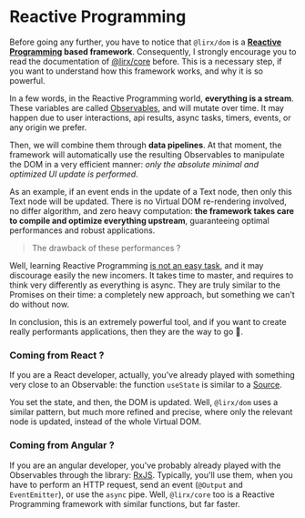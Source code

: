 # Reactive Programming

Before going any further, you have to notice that `@lirx/dom` is a
**[Reactive Programming](https://core.lirx.org/docs/documentation/getting-started/introduction/) based framework**.
Consequently, I strongly encourage you to read the documentation of [@lirx/core](https://core.lirx.org/) before.
This is a necessary step, if you want to understand how this framework works, and why it is so powerful.

In a few words, in the Reactive Programming world, **everything is a stream**.
These variables are called [Observables](https://core.lirx.org/docs/documentation/getting-started/what-is-an-observable/#definition-of-an-observable),
and will mutate over time. It may happen due to user interactions, api results, async tasks, timers, events, or any origin we prefer.

Then, we will combine them through **data pipelines**.
At that moment, the framework will automatically use the resulting Observables to manipulate the DOM in a very efficient manner:
*only the absolute minimal and optimized UI update is performed*.

As an example, if an event ends in the update of a Text node, then only this Text node will be updated.
There is no Virtual DOM re-rendering involved, no differ algorithm, and zero heavy computation:
**the framework takes care to compile and optimize everything upstream**,
guaranteeing optimal performances and robust applications.

> The drawback of these performances ? 

Well, learning Reactive Programming [is not an easy task](https://dev.to/mfcodeworks/comment/11agc), and it may discourage easily the new incomers.
It takes time to master, and requires to think very differently as everything is async.
They are truly similar to the Promises on their time: a completely new approach, but something we can't do without now.

In conclusion, this is an extremely powerful tool, and if you want to create really performants applications, then they are the way to go 👑.


### Coming from React ?

If you are a React developer, actually, you've already played with something very close to an Observable: the function `useState` is similar to a [Source](https://core.lirx.org/docs/documentation/getting-started/what-is-a-source/#let).

You set the state, and then, the DOM is updated. Well, `@lirx/dom` uses a similar pattern, but much more refined and precise, where only the relevant node is updated, instead of the whole Virtual DOM.

### Coming from Angular ?

If you are an angular developer, you've probably already played with the Observables through the library: [RxJS](https://rxjs.dev/).
Typically, you'll use them, when you have to perform an HTTP request, send an event (`@Output` and `EventEmitter`), or use the `async` pipe.
Well, `@lirx/core` too is a Reactive Programming framework with similar functions, but far faster.

